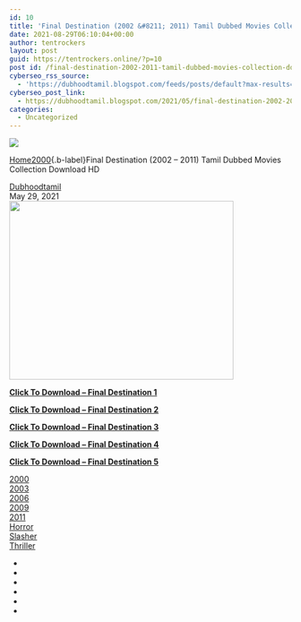 ```yaml
---
id: 10
title: 'Final Destination (2002 &#8211; 2011) Tamil Dubbed Movies Collection Download HD'
date: 2021-08-29T06:10:04+00:00
author: tentrockers
layout: post
guid: https://tentrockers.online/?p=10
post id: /final-destination-2002-2011-tamil-dubbed-movies-collection-download-hd/
cyberseo_rss_source:
  - 'https://dubhoodtamil.blogspot.com/feeds/posts/default?max-results=150&start-index=1'
cyberseo_post_link:
  - https://dubhoodtamil.blogspot.com/2021/05/final-destination-2002-2011-tamil.html
categories:
  - Uncategorized
---
```

<div class="media_block">
  <img src="https://1.bp.blogspot.com/-Vf9Or4fHkDU/YLH3eqHF0wI/AAAAAAAADC0/2a8h3WjqL-w6ZGqeYIG8rHwRAWQrqKU_gCNcBGAsYHQ/s72-w400-h319-c/81kkd1asv9L._AC_SL1291_.jpg" class="media_thumbnail" />
</div><nav id="breadcrumb">

[Home](https://dubhoodtamil.blogspot.com/)<em class="delimiter"></em>[2000](https://dubhoodtamil.blogspot.com/search/label/2000){.b-label}<em class="delimiter"></em><span class="current">Final Destination (2002 &#8211; 2011) Tamil Dubbed Movies Collection Download HD</span></nav> 

<div class="post-meta">
  <span class="post-author"><a href="https://www.blogger.com/profile/07564054791506168626" target="_blank" title="Dubhoodtamil" rel="noopener">Dubhoodtamil</a></span><br /> <span class="post-date published" datetime="2021-05-29T13:48:00+05:30">May 29, 2021</span>
</div>

<div class="post-body post-content" readability="0.14851485148515">
  <div class="separator">
    <a href="https://1.bp.blogspot.com/-Vf9Or4fHkDU/YLH3eqHF0wI/AAAAAAAADC0/2a8h3WjqL-w6ZGqeYIG8rHwRAWQrqKU_gCNcBGAsYHQ/s1290/81kkd1asv9L._AC_SL1291_.jpg" imageanchor="1"><img loading="lazy" border="0" data-original-height="1026" data-original-width="1290" height="319" src="https://1.bp.blogspot.com/-Vf9Or4fHkDU/YLH3eqHF0wI/AAAAAAAADC0/2a8h3WjqL-w6ZGqeYIG8rHwRAWQrqKU_gCNcBGAsYHQ/w400-h319/81kkd1asv9L._AC_SL1291_.jpg" width="400" /></a>
  </div>
  
  <p>
    <b><span><a href="https://dubhoodtamil.blogspot.com/2021/05/final-destination-2000-tamil-dubbed.html" target="_blank" rel="noopener">Click To Download &#8211;&nbsp;Final Destination 1</a></span></b>
  </p>
  
  <p>
    <b><span><a href="https://dubhoodtamil.blogspot.com/2021/05/final-destination-2-2003-tamil-dubbed.html" target="_blank" rel="noopener">Click To Download &#8211;&nbsp;Final Destination 2</a></span></b>
  </p>
  
  <p>
    <b><span><a href="https://dubhoodtamil.blogspot.com/2021/05/final-destination-3-2006-english-tamil.html" target="_blank" rel="noopener">Click To Download &#8211;&nbsp;Final Destination 3</a></span></b>
  </p>
  
  <p>
    <b><span><a href="https://dubhoodtamil.blogspot.com/2021/05/the-final-destination-4-2009-tamil.html" target="_blank" rel="noopener">Click To Download &#8211;&nbsp;Final Destination 4</a></span></b>
  </p>
  
  <p>
    <b><span><a href="https://dubhoodtamil.blogspot.com/2021/05/final-destination-5-2011-tamil-dubbed.html" target="_blank" rel="noopener">Click To Download &#8211;&nbsp;Final Destination 5</a></span></b>
  </p>
</div>

<div class="post-labels">
  <div class="label-head Label">
    <a class="label-link" href="https://dubhoodtamil.blogspot.com/search/label/2000" rel="tag">2000</a><br /> <a class="label-link" href="https://dubhoodtamil.blogspot.com/search/label/2003" rel="tag">2003</a><br /> <a class="label-link" href="https://dubhoodtamil.blogspot.com/search/label/2006" rel="tag">2006</a><br /> <a class="label-link" href="https://dubhoodtamil.blogspot.com/search/label/2009" rel="tag">2009</a><br /> <a class="label-link" href="https://dubhoodtamil.blogspot.com/search/label/2011" rel="tag">2011</a><br /> <a class="label-link" href="https://dubhoodtamil.blogspot.com/search/label/Horror" rel="tag">Horror</a><br /> <a class="label-link" href="https://dubhoodtamil.blogspot.com/search/label/Slasher" rel="tag">Slasher</a><br /> <a class="label-link" href="https://dubhoodtamil.blogspot.com/search/label/Thriller" rel="tag">Thriller</a>
  </div>
</div>

<div class="post-share">
  <ul class="share-links social social-color">
    <li class="facebook">
    </li>
    <li class="twitter">
    </li>
    <li class="pinterest">
    </li>
    <li class="linkedin">
    </li>
    <li class="whatsapp whatsapp-desktop">
    </li>
    <li class="email">
    </li>
  </ul>
</div>